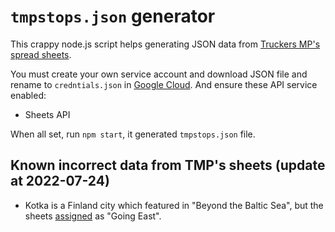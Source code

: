 # `tmpstops.json` generator

This crappy node.js script helps generating JSON data from [Truckers MP's spread sheets](https://docs.google.com/spreadsheets/d/12o5Bpx7zB2Atn_v4YuCvlDZ8n6dn08IyfjnxqMvQEAY/edit#gid=0).

You must create your own service account and download JSON file and rename to `credntials.json` in [Google Cloud](https://console.cloud.google.com/).
And ensure these API service enabled:

* Sheets API

When all set, run `npm start`, it generated `tmpstops.json` file.

## Known incorrect data from TMP's sheets (update at 2022-07-24)

* Kotka is a Finland city which featured in "Beyond the Baltic Sea", but the sheets [assigned](https://docs.google.com/spreadsheets/d/12o5Bpx7zB2Atn_v4YuCvlDZ8n6dn08IyfjnxqMvQEAY/edit#gid=0&range=A10:E10) as "Going East".
